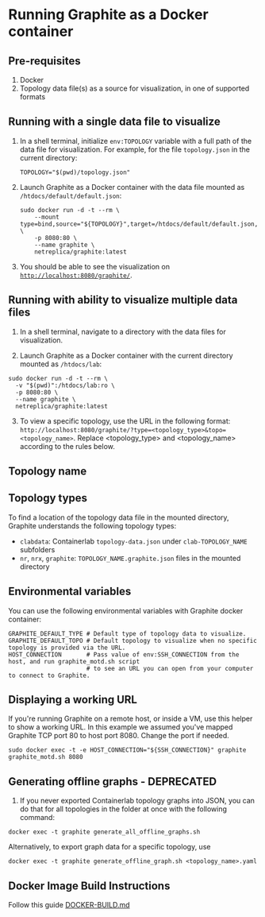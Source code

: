 # Running Graphite as a Docker container

## Pre-requisites

1. Docker
2. Topology data file(s) as a source for visualization, in one of supported formats

## Running with a single data file to visualize

1. In a shell terminal, initialize `env:TOPOLOGY` variable with a full path of the data file for visualization. For example, for the file `topology.json` in the current directory:

    ```Shell
    TOPOLOGY="$(pwd)/topology.json"
    ```

2. Launch Graphite as a Docker container with the data file mounted as `/htdocs/default/default.json`:

    ```Shell
    sudo docker run -d -t --rm \
        --mount type=bind,source="${TOPOLOGY}",target=/htdocs/default/default.json,readonly \
        -p 8080:80 \
        --name graphite \
        netreplica/graphite:latest
    ```

3. You should be able to see the visualization on [`http://localhost:8080/graphite/`](http://localhost:8080/graphite/).

## Running with ability to visualize multiple data files

1. In a shell terminal, navigate to a directory with the data files for visualization.

2. Launch Graphite as a Docker container with the current directory mounted as `/htdocs/lab`:

  ```Shell
  sudo docker run -d -t --rm \
    -v "$(pwd)":/htdocs/lab:ro \
    -p 8080:80 \
    --name graphite \
    netreplica/graphite:latest
  ```

3. To view a specific topology, use the URL in the following format: `http://localhost:8080/graphite/?type=<topology_type>&topo=<topology_name>`. Replace <topology_type> and <topology_name> according to the rules below.

## Topology name



## Topology types

To find a location of the topology data file in the mounted directory, Graphite understands the following topology types:

* `clabdata`: Containerlab `topology-data.json` under `clab-TOPOLOGY_NAME` subfolders
* `nr`, `nrx`, `graphite`: `TOPOLOGY_NAME.graphite.json` files in the mounted directory

## Environmental variables

You can use the following environmental variables with Graphite docker container:

```Shell
GRAPHITE_DEFAULT_TYPE # Default type of topology data to visualize.
GRAPHITE_DEFAULT_TOPO # Default topology to visualize when no specific topology is provided via the URL.
HOST_CONNECTION       # Pass value of env:SSH_CONNECTION from the host, and run graphite_motd.sh script
                      # to see an URL you can open from your computer to connect to Graphite.
```

## Displaying a working URL
If you're running Graphite on a remote host, or inside a VM, use this helper to show a working URL. In this example we assumed you've mapped Graphite TCP port 80 to host port 8080. Change the port if needed.

  ```Shell
  sudo docker exec -t -e HOST_CONNECTION="${SSH_CONNECTION}" graphite graphite_motd.sh 8080
  ```


## Generating offline graphs - DEPRECATED

1. If you never exported Containerlab topology graphs into JSON, you can do that for all topologies in the folder at once with the following command:

```Shell
docker exec -t graphite generate_all_offline_graphs.sh
````

  Alternatively, to export graph data for a specific topology, use

```Shell
docker exec -t graphite generate_offline_graph.sh <topology_name>.yaml
````

## Docker Image Build Instructions

Follow this guide [DOCKER-BUILD.md](DOCKER-BUILD.md)
